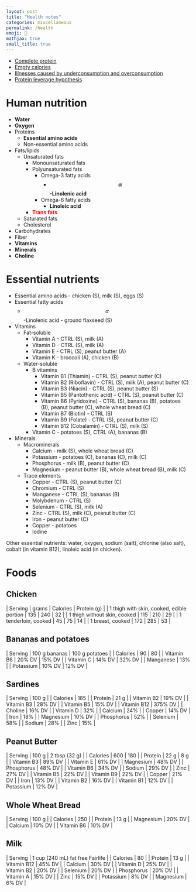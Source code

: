 ```yaml
---
layout: post
title: "Health notes"
categories: miscellaneous
permalink: /health
emoji: 🫠
mathjax: true
small_title: true
---
```


- [Complete protein](https://en.wikipedia.org/wiki/Complete_protein)
- [Empty calories](https://en.wikipedia.org/wiki/Empty_calories)
- [Illnesses caused by underconsumption and overconsumption](https://en.wikipedia.org/wiki/Human_nutrition#Illnesses_caused_by_underconsumption_and_overconsumption)
- [Protein leverage hypothesis](https://en.wikipedia.org/wiki/Protein_leverage_hypothesis)

# Human nutrition

- **Water**
- **Oxygen**
- Proteins
  - **Essential amino acids**
  - Non-essential amino acids
- Fats/lipids
  - Unsaturated fats
    - Monounsaturated fats
    - Polyunsaturated fats
      - Omega-3 fatty acids
        - **$$ \alpha $$-Linolenic acid**
      - Omega-6 fatty acids
        - **Linoleic acid**
    - <span style="font-weight: bold; color: red;">Trans fats</span>
  - Saturated fats
  - Cholesterol
- Carbohydrates
- Fiber
- **Vitamins**
- **Minerals**
- **Choline**

# Essential nutrients

- Essential amino acids - chicken (S), milk (S), eggs (S)
- Essential fatty acids
  - $$ \alpha $$-Linolenic acid - ground flaxseed (S)
- Vitamins
  - Fat-soluble
    - Vitamin A - CTRL (S), milk (A)
    - Vitamin D - CTRL (S), milk (A)
    - Vitamin E - CTRL (S), peanut butter (A)
    - Vitamin K - broccoli (A), chicken (B)
  - Water-soluble
    - B vitamins
      - Vitamin B1 (Thiamin) - CTRL (S), peanut butter (C)
      - Vitamin B2 (Riboflavin) - CTRL (S), milk (A), peanut butter (C)
      - Vitamin B3 (Niacin) - CTRL (S), peanut butter (S)
      - Vitamin B5 (Pantothenic acid) - CTRL (S), peanut butter (C)
      - Vitamin B6 (Pyridoxine) - CTRL (S), bananas (B), potatoes (B), peanut butter (C), whole wheat bread (C)
      - Vitamin B7 (Biotin) - CTRL (S)
      - Vitamin B9 (Folate) - CTRL (S), peanut butter (C)
      - Vitamin B12 (Cobalamin) - CTRL (S), milk (S)
    - Vitamin C - potatoes (S), CTRL (A), bananas (B)
- Minerals
  - Macrominerals
    - Calcium - milk (S), whole wheat bread (C)
    - Potassium - potatoes (C), bananas (C), milk (C)
    - Phosphorus - milk (B), peanut butter (C)
    - Magnesium - peanut butter (B), whole wheat bread (B), milk (C)
  - Trace elements
    - Copper - CTRL (S), peanut butter (C)
    - Chromium - CTRL (S)
    - Manganese - CTRL (S), bananas (B)
    - Molybdenum - CTRL (S)
    - Selenium - CTRL (S), milk (A)
    - Zinc - CTRL (S), milk (C), peanut butter (C)
    - Iron - peanut butter (C)
    - Copper - potatoes
    - Iodine

Other essential nutrients: water, oxygen, sodium (salt), chlorine (also salt), cobalt (in vitamin B12), linoleic acid (in chicken).

# Foods

## Chicken

| Serving                                   | grams | Calories | Protein (g) |
| 1 thigh with skin, cooked, edible portion | 135   | 240      | 32          |
| 1 thigh without skin, cooked              | 115   | 210      | 29          |
| 1 tenderloin, cooked                      | 45    | 75       | 14          |
| 1 breast, cooked                          | 172   | 285      | 53          |

## Bananas and potatoes

| Serving    | 100 g bananas   | 100 g potatoes |
| Calories   | 90       | 80     |
| Vitamin B6 | 20% DV   | 15% DV |
| Vitamin C  | 14% DV   | 32% DV |
| Manganese  | 13%      |
| Potassium  | 10% DV   | 12% DV |

## Sardines

| Serving     | 100 g   |
| Calories    | 185     |
| Protein     | 21 g    |
| Vitamin B2  | 19% DV  |
| Vitamin B3  | 28% DV  |
| Vitamin B5  | 15% DV  |
| Vitamin B12 | 375% DV |
| Choline     | 16% DV  |
| Vitamin D   | 32%     |
| Calcium     | 24%     |
| Copper      | 14% DV  |
| Iron        | 18%     |
| Magnesium   | 10% DV  |
| Phosphorus  | 52%     |
| Selenium    | 58%     |
| Sodium      | 28%     |
| Zinc        | 15%     |

## Peanut Butter

| Serving    | 100 g  | 2 tbsp (32 g) |
| Calories   | 600    | 180           |
| Protein    | 22 g   | 8 g           |
| Vitamin B3 | 89% DV |
| Vitamin E  | 61% DV |
| Magnesium  | 48% DV |
| Phosphorus | 48% DV |
| Vitamin B6 | 34% DV |
| Sodium     | 29% DV |
| Zinc       | 27% DV |
| Vitamin B5 | 22% DV |
| Vitamin B9 | 22% DV |
| Copper     | 21% DV |
| Iron       | 13% DV |
| Vitamin B2 | 16% DV |
| Vitamin B1 | 12% DV |
| Potassium  | 12% DV |

## Whole Wheat Bread

| Serving    | 100 g  |
| Calories   | 250    |
| Protein    | 13 g   |
| Magnesium  | 20% DV |
| Calcium    | 10% DV |
| Vitamin B6 | 10% DV |

## Milk

| Serving | 1 cup (240 mL) fat free Fairlife |
| Calories    | 80     | 
| Protein     | 13 g   |
| Vitamin B12 | 45% DV |
| Calcium     | 30% DV |
| Vitamin D   | 25% DV |
| Vitamin B2  | 20% DV |
| Selenium    | 20% DV |
| Phosphorus  | 20% DV |
| Vitamin A   | 15% DV |
| Zinc        | 15% DV |
| Potassium   | 8% DV  |
| Magnesium   | 6% DV  |
